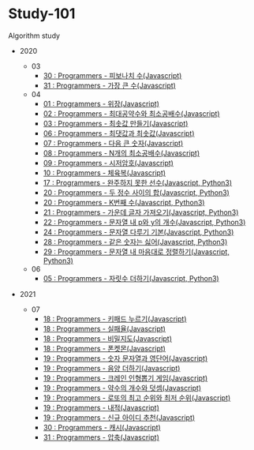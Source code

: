 # Study-101

Algorithm study

- 2020

  - 03
    - [30 : Programmers - 피보나치 수(Javascript)](<2020/03/(30)Programmers-피보나치수.md>)
    - [31 : Programmers - 가장 큰 수(Javascript)](<2020/03/(31)Programmers-가장큰수.md>)
  - 04
    - [01 : Programmers - 위장(Javascript)](<2020/04/(01)Programmers-위장.md>)
    - [02 : Programmers - 최대공약수와 최소공배수(Javascript)](<2020/04/(02)Programmers-최대공약수와최소공배수.md>)
    - [03 : Programmers - 최솟값 만들기(Javascript)](<2020/04/(03)Programmers-최솟값만들기.md>)
    - [06 : Programmers - 최댓값과 최솟값(Javascript)](<2020/04/(06)Programmers-최댓값과최솟값.md>)
    - [07 : Programmers - 다음 큰 숫자(Javascript)](<2020/04/(07)Programmers-다음큰숫자.md>)
    - [08 : Programmers - N개의 최소공배수(Javascript)](<2020/04/(08)Programmers-N개의최소공배수.md>)
    - [09 : Programmers - 시저암호(Javascript)](<2020/04/(09)Programmers-시저암호.md>)
    - [10 : Programmers - 체육복(Javascript)](<2020/04/(10)Programmers-체육복.md>)
    - [17 : Programmers - 완주하지 못한 선수(Javascript, Python3)](<2020/04/(17)Programmers-완주하지못한선수.md>)
    - [20 : Programmers - 두 정수 사이의 합(Javascript, Python3)](<2020/04/(20)Programmers-두정수사이의합.md>)
    - [20 : Programmers - K번째 수(Javascript, Python3)](<2020/04/(20)Programmers-K번째수.md>)
    - [21 : Programmers - 가운데 글자 가져오기(Javascript, Python3)](<2020/04/(21)Programmers-가운데글자가져오기.md>)
    - [22 : Programmers - 문자열 내 p와 y의 개수(Javascript, Python3)](<2020/04/(22)Programmers-문자열내p와y의개수.md>)
    - [24 : Programmers - 문자열 다루기 기본(Javascript, Python3)](<2020/04/(24)Programmers-문자열다루기기본.md>)
    - [28 : Programmers - 같은 숫자는 싫어(Javascript, Python3)](<2020/04/(28)Programmers-같은숫자는싫어.md>)
    - [29 : Programmers - 문자열 내 마음대로 정렬하기(Javascript, Python3)](<2020/04/(29)Programmers-문자열내마음대로정렬하기.md>)
  - 06
    - [05 : Programmers - 자릿수 더하기(Javascript, Python3)](<2020/06/(05)Programmers-자릿수더하기.md>)

- 2021
  - 07
    - [18 : Programmers - 키패드 누르기(Javascript)](<2021/07/(18)Programmers-키패드누르기.md>)
    - [18 : Programmers - 실패율(Javascript)](<2021/07/(18)Programmers-실패율.md>)
    - [18 : Programmers - 비밀지도(Javascript)](<2021/07/(18)Programmers-비밀지도.md>)
    - [18 : Programmers - 폰켓몬(Javascript)](<2021/07/(18)Programmers-폰켓몬.md>)
    - [19 : Programmers - 숫자 문자열과 영단어(Javascript)](<2021/07/(19)Programmers-숫자문자열과영단어.md>)
    - [19 : Programmers - 음양 더하기(Javascript)](<2021/07/(19)Programmers-음양더하기.md>)
    - [19 : Programmers - 크레인 인형뽑기 게임(Javascript)](<2021/07/(19)Programmers-크레인인형뽑기게임.md>)
    - [19 : Programmers - 약수의 개수와 덧셈(Javascript)](<2021/07/(19)Programmers-약수의개수와덧셈.md>)
    - [19 : Programmers - 로또의 최고 순위와 최저 순위(Javascript)](<2021/07/(19)Programmers-로또의최고순위와최저순위.md>)
    - [19 : Programmers - 내적(Javascript)](<2021/07/(19)Programmers-내적.md>)
    - [19 : Programmers - 신규 아이디 추천(Javascript)](<2021/07/(19)Programmers-신규아이디추천.md>)
    - [30 : Programmers - 캐시(Javascript)](<2021/07/(30)Programmers-캐시.md>)
    - [31 : Programmers - 압축(Javascript)](<2021/07/(31)Programmers-압축.md>)
